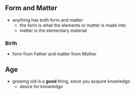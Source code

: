 ## Form and Matter
- anything has both form and matter
	- the form is what the elements or matter is made into
	- matter is the elementary material
### Birth
- form from Father and matter from Mother
## Age
- growing old is a **good** thing, since you acquire knowledge
	- desire for knowledge
